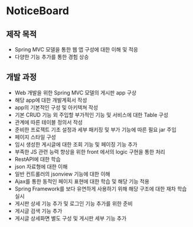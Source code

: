 # NoticeBoard

## 제작 목적

- Spring MVC 모델을 통한 웹 앱 구성에 대한 이해 및 적응
- 다양한 기능 추가를 통한 경험 상승



## 개발 과정

- Web 개발을 위한 Spring MVC 모델의 게시판 app 구상
- 해당 app에 대한 개발계획서 작성
- app의 기본적인 구성 및 아키텍쳐 작성
- 기본 CRUD 기능 외 주입할 부가적인 기능 및 서비스에 대한 Table 구성
- 관계에 따른 테이블 정의서 작성
- 준비한 프로젝트 기초 설정과 세부 패키징 및 부가 기능에 따른 필요 jar 주입
- 페이지 스타일 구성
- 임시 생성한 게시글에 대한 조회 기능 및 페이징 기능 추가
- 부족한 JS 관련 능력 향상을 위한 front 에서의 logic 구현을 통한 처리
- RestAPI에 대한 학습 
- json 자료형에 대한 이해
- 일반 컨트롤러의 jsonview 기능에 대한 이해
- Ajax를 통한 동적인 페이지 표현에 대한 학습 및 해당 기능 적용
- Spring Framework를 보다 유연하게 사용하기 위해 해당 구조에 대한 재차 학습 실시
- 게시판 상세 기능 추가 및 로그인 기능 추가를 위한 준비
- 게시글 검색 기능 추가
- 게시글 상세화면 별도 구성 및 게시판 세부 기능 추가

 